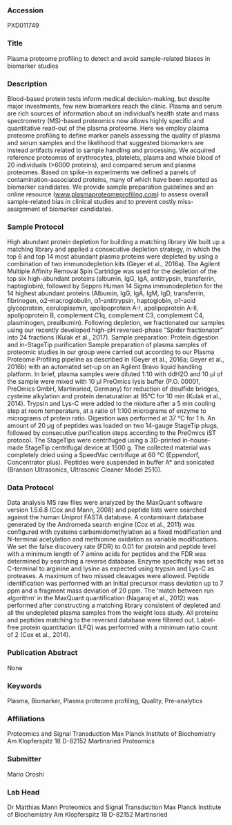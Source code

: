 ### Accession
PXD011749

### Title
Plasma proteome profiling to detect and avoid sample-related biases in biomarker studies

### Description
Blood-based protein tests inform medical decision-making, but despite major investments, few new biomarkers reach the clinic. Plasma and serum are rich sources of information about an individual’s health state and mass spectrometry (MS)-based proteomics now allows highly specific and quantitative read-out of the plasma proteome. Here we employ plasma proteome profiling to define marker panels assessing the quality of plasma and serum samples and the likelihood that suggested biomarkers are instead artifacts related to sample handling and processing. We acquired reference proteomes of erythrocytes, platelets, plasma and whole blood of 20 individuals (>6000 proteins), and compared serum and plasma proteomes. Based on spike-in experiments we defined a panels of contamination-associated proteins, many of which have been reported as biomarker candidates. We provide sample preparation guidelines and an online resource (www.plasmaproteomeprofiling.com) to assess overall sample-related bias in clinical studies and to prevent costly miss-assignment of biomarker candidates.

### Sample Protocol
High abundant protein depletion for building a matching library We built up a matching library and applied a consecutive depletion strategy, in which the top 6 and top 14 most abundant plasma proteins were depleted by using a combination of two immunodepletion kits (Geyer et al., 2016a). The Agilent Multiple Affinity Removal Spin Cartridge was used for the depletion of the top six high-abundant proteins (albumin, IgG, IgA, antitrypsin, transferrin, haptoglobin), followed by Seppro Human 14 Sigma immunodepletion for the 14 highest abundant proteins (Albumin, IgG, IgA, IgM, IgD, transferrin, fibrinogen, α2-macroglobulin, α1-antitrypsin, haptoglobin, α1-acid glycoprotein, ceruloplasmin, apolipoprotein A-I, apolipoprotein A-II, apolipoprotein B, complement C1q, complement C3, complement C4, plasminogen, prealbumin). Following depletion, we fractionated our samples using our recently developed high-pH reversed-phase “Spider fractionator” into 24 fractions (Kulak et al., 2017).  Sample preparation: Protein digestion and in-StageTip purification Sample preparation of plasma samples of proteomic studies in our group were carried out according to our Plasma Proteome Profiling pipeline as described in (Geyer et al., 2016a; Geyer et al., 2016b) with an automated set-up on an Agilent Bravo liquid handling platform. In brief, plasma samples were diluted 1:10 with ddH2O and 10 µl of the sample were mixed with 10 µl PreOmics lysis buffer (P.O. 00001, PreOmics GmbH, Martinsried, Germany) for reduction of disulfide bridges, cysteine alkylation and protein denaturation at 95°C for 10 min (Kulak et al., 2014). Trypsin and Lys-C were added to the mixture after a 5 min cooling step at room temperature, at a ratio of 1:100 micrograms of enzyme to micrograms of protein ratio. Digestion was performed at 37 °C for 1 h. An amount of 20 µg of peptides was loaded on two 14-gauge StageTip plugs, followed by consecutive purification steps according to the PreOmics iST protocol. The StageTips were centrifuged using a 3D-printed in-house-made StageTip centrifugal device at 1500 g. The collected material was completely dried using a SpeedVac centrifuge at 60 °C (Eppendorf, Concentrator plus). Peptides were suspended in buffer A* and sonicated (Branson Ultrasonics, Ultrasonic Cleaner Model 2510).

### Data Protocol
Data analysis MS raw files were analyzed by the MaxQuant software version 1.5.6.8 (Cox and Mann, 2008) and peptide lists were searched against the human Uniprot FASTA database. A contaminant database generated by the Andromeda search engine (Cox et al., 2011) was configured with cysteine carbamidomethylation as a fixed modification and N-terminal acetylation and methionine oxidation as variable modifications. We set the false discovery rate (FDR) to 0.01 for protein and peptide level with a minimum length of 7 amino acids for peptides and the FDR was determined by searching a reverse database. Enzyme specificity was set as C-terminal to arginine and lysine as expected using trypsin and Lys-C as proteases. A maximum of two missed cleavages were allowed. Peptide identification was performed with an initial precursor mass deviation up to 7 ppm and a fragment mass deviation of 20 ppm. The ‘match between run algorithm’ in the MaxQuant quantification (Nagaraj et al., 2012) was performed after constructing a matching library consistent of depleted and all the undepleted plasma samples from the weight loss study. All proteins and peptides matching to the reversed database were filtered out. Label-free protein quantitation (LFQ) was performed with a minimum ratio count of 2 (Cox et al., 2014).

### Publication Abstract
None

### Keywords
Plasma, Biomarker, Plasma proteome profiling, Quality, Pre-analytics

### Affiliations
Proteomics and Signal Transduction Max Planck Institute of Biochemistry Am Klopferspitz 18 D-82152 Martinsried
Proteomics

### Submitter
Mario Oroshi

### Lab Head
Dr Matthias Mann
Proteomics and Signal Transduction Max Planck Institute of Biochemistry Am Klopferspitz 18 D-82152 Martinsried


